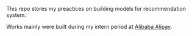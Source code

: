 This repo stores my preactices on building models for recommendation system. 

Works mainly were built during my intern period at [Alibaba Alipay](https://www.alipay.com/).

